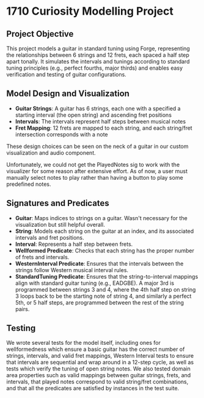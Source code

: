 # 1710 Curiosity Modelling Project

## Project Objective

This project models a guitar in standard tuning using Forge, representing the relationships between 6 strings and 12 frets, each spaced a half step apart tonally. It simulates the intervals and tunings according to standard tuning principles (e.g., perfect fourths, major thirds) and enables easy verification and testing of guitar configurations.

## Model Design and Visualization

- **Guitar Strings**: A guitar has 6 strings, each one with a specified a starting interval (the open string) and ascending fret positions
- **Intervals**: The intervals represent half steps between musical notes
- **Fret Mapping**: 12 frets are mapped to each string, and each string/fret intersection corresponds with a note

These design choices can be seen on the neck of a guitar in our custom visualization and audio component. 

Unfortunately, we could not get the PlayedNotes sig to work with the visualizer for some reason after extensive effort. As of now, a user must manually select notes to play rather than having a button to play some predefined notes.

## Signatures and Predicates

- **Guitar**: Maps indices to strings on a guitar. Wasn't necessary for the visualization but still helpful overall.
- **String**: Models each string on the guitar at an index, and its associated intervals and fret positions.
- **Interval**: Represents a half step between frets. 
- **Wellformed Predicate**: Checks that each string has the proper number of frets and intervals.
- **WesternInterval Predicate**: Ensures that the intervals between the strings follow Western musical interval rules. 
- **StandardTuning Predicate**: Ensures that the string-to-interval mappings align with standard guitar tuning (e.g., EADGBE). A major 3rd is programmed between strings 3 and 4, where the 4th half step on string 3 loops back to be the starting note of string 4, and similarly a perfect 5th, or 5 half steps, are programmed between the rest of the string pairs. 

## Testing

We wrote several tests for the model itself, including ones for wellformedness which ensure a basic guitar has the correct number of strings, intervals, and valid fret mappings, Western Interval tests to ensure that intervals are sequential and wrap around in a 12-step cycle, as well as tests which verify the tuning of open string notes. We also tested domain area properties such as valid mappings between guitar strings, frets, and intervals, that played notes correspond to valid string/fret combinations, and that all the predicates are satisfied by instances in the test suite. 
